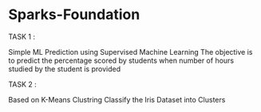 # Sparks-Foundation

TASK 1 :

Simple ML Prediction using Supervised Machine Learning
The objective is to predict the percentage scored by students when number of hours studied by the student is provided


TASK 2 :

Based on K-Means Clustring
Classify the Iris Dataset into Clusters
